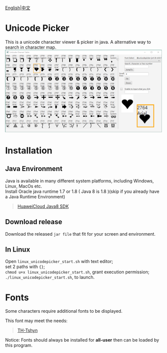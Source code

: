 [English](readme.md)|[中文](readme_zh.md)
# Unicode Picker

This is a unicode character viewer & picker in java.
A alternative way to search in character map.
![sample1](/screenshot/sampleform1.png)
# Installation

## Java Environment
Java is available in many different system platforms, including Windows, Linux, MacOs etc.<br/>
Install Oracle java runtime 1.7 or 1.8 ( Java 8 is 1.8 )(skip if you already have a Java Runtime Environment)
>[HuaweiCloud Java8 SDK](https://mirrors.huaweicloud.com/java/jdk/8u202-b08/)

## Download release

Download the released `jar file` that fit for your screen and environment.



## In Linux

Open `linux_unicodepicker_start.sh` with text editor;<br/>
set 2 paths with `{}`;<br/>
`chmod u+x linux_unicodepicker_start.sh`, grant execution permission;
`./linux_unicodepicker_start.sh`, to launch.

# Fonts

Some characters require additional fonts to be displayed.

This font may meet the needs:<br/>
> [TH-Tshyn](http://cheonhyeong.com/English/download.html)

Notice: Fonts should always be installed for **all-user** then can be loaded by this program.
